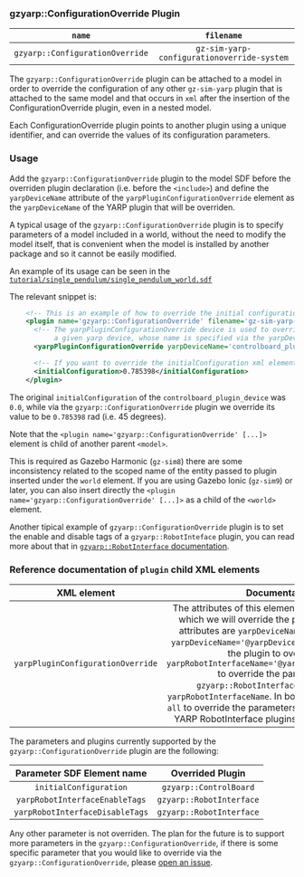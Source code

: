 ### gzyarp::ConfigurationOverride Plugin


| `name`        | `filename`         |
|:-------------:|:------------------:|
| `gzyarp::ConfigurationOverride` |  `gz-sim-yarp-configurationoverride-system` |

The `gzyarp::ConfigurationOverride` plugin can be attached to a model in order to override the configuration of any other `gz-sim-yarp` plugin that is attached to the same model
and that occurs in `xml` after the insertion of the ConfigurationOverride plugin, even in a nested model.

Each ConfigurationOverride plugin points to another plugin using a unique identifier, and can override the values of its configuration parameters.


### Usage

Add the `gzyarp::ConfigurationOverride` plugin to the model SDF before the overriden plugin declaration (i.e. before the `<include>`) and define the `yarpDeviceName` attribute of the `yarpPluginConfigurationOverride` element as the `yarpDeviceName` of the YARP plugin that will be overriden.

A typical usage of the `gzyarp::ConfigurationOverride` plugin is to specify parameters of a model included in a world, without the need to
modify the model itself, that is convenient when the model is installed by another package and so it cannot be easily modified.

An example of its usage can be seen in the [`tutorial/single_pendulum/single_pendulum_world.sdf`](../../tutorial/single_pendulum/single_pendulum_world.sdf)

The relevant snippet is:

```xml
    <!-- This is an example of how to override the initial configuration -->
    <plugin name='gzyarp::ConfigurationOverride' filename='gz-sim-yarp-configurationoverride-system'>
      <!-- The yarpPluginConfigurationOverride device is used to override the configuration of
           a given yarp device, whose name is specified via the yarpDeviceName attribute -->
      <yarpPluginConfigurationOverride yarpDeviceName='controlboard_plugin_device'/>

      <!-- If you want to override the initialConfiguration xml element, set it -->
      <initialConfiguration>0.785398</initialConfiguration>
    </plugin>
```

The original `initialConfiguration` of the `controlboard_plugin_device` was `0.0`, while via the `gzyarp::ConfigurationOverride` plugin we override its value to be `0.785398` rad (i.e. 45 degrees).

Note that the `<plugin name='gzyarp::ConfigurationOverride' [...]>` element is child of another parent `<model>`.

This is required as Gazebo Harmonic (`gz-sim8`) there are some inconsistency related to the scoped name of the entity passed to plugin inserted under the `world` element. If you are using Gazebo Ionic (`gz-sim9`) or later, you can also insert directly the  `<plugin name='gzyarp::ConfigurationOverride' [...]>` as a child of the `<world>` element.

Another tipical example of `gzyarp::ConfigurationOverride` plugin is to set the enable and disable tags of a `gzyarp::RobotInteface` plugin, you can read more about that in [`gzyarp::RobotInterface` documentation](../robotinterface/README.md).

### Reference documentation of `plugin` child XML elements

| XML element | Documentation |
|:------------:|:-----------------------:|
| `yarpPluginConfigurationOverride` | The attributes of this element specify the plugin of which we will override the parameters. Possible attributes are `yarpDeviceName`, that specifies the `yarpDeviceName='@yarpDeviceName@'` instantiated by the plugin to override, or `yarpRobotInterfaceName='@yarpRobotInterfaceName@'` to override the parameters of  `gzyarp::RobotInterface` plugins named `yarpRobotInterfaceName`. In both cases, you can pass `all` to override the parameters of all YARP devices or YARP RobotInterface plugins in all nested models. |

The parameters and plugins currently supported by the `gzyarp::ConfigurationOverride` plugin are the following:

| Parameter SDF Element name       | Overrided Plugin |
|:--------------------------------:|:---------------------:|
| `initialConfiguration`           | `gzyarp::ControlBoard` |
| `yarpRobotInterfaceEnableTags`   | `gzyarp::RobotInterface` |
| `yarpRobotInterfaceDisableTags`  | `gzyarp::RobotInterface` |


Any other parameter is not overriden. The plan for the future is to support more parameters in the `gzyarp::ConfigurationOverride`, if there is some specific parameter that you would like to override via the `gzyarp::ConfigurationOverride`, please [open an issue](https://github.com/robotology/gz-sim-yarp-plugins/issues/new).
